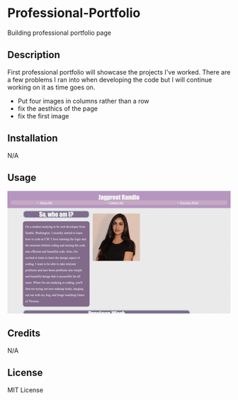 # Professional-Portfolio
Building professional portfolio page  

## Description

First professional portfolio will showcase the projects I've worked. There are a few problems I ran into when developing the code but I will continue working on it as time goes on. 
- Put four images in columns rather than a row
- fix the aesthics of the page
- fix the first image 
## Installation

N/A

## Usage

![alt text](images/First%20screenshot.png) 


## Credits

N/A

## License

MIT License